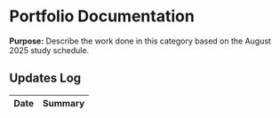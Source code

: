 # Portfolio Documentation
**Purpose:** Describe the work done in this category based on the August 2025 study schedule.

## Updates Log
| Date | Summary |
|------|---------|
